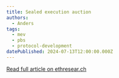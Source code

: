 ```yaml
---
title: Sealed execution auction
authors:
  - Anders
tags:
  - mev
  - pbs
  - protocol-development
datePublished: 2024-07-13T12:00:00.000Z
---
```


[Read full article on ethresear.ch](https://ethresear.ch/t/sealed-execution-auction/20060)
